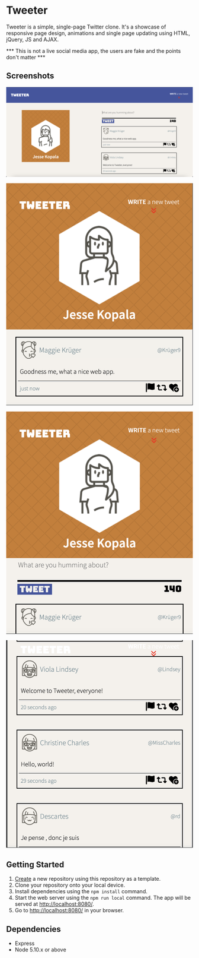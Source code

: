# Tweeter

Tweeter is a simple, single-page Twitter clone.
It's a showcase of responsive page design, animations and single page updating using HTML, jQuery, JS and AJAX.

*** This is not a live social media app, the users are fake and the points don't matter ***

## Screenshots

!["Desktop view"](https://github.com/jdkopala/tweeter/blob/master/docs/Desktop%20View.png)

!["Mobile view, with the tweet form hidden"](https://github.com/jdkopala/tweeter/blob/master/docs/Mobile%20View%20NoTweet.png)

!["Mobile view, with the tweet form revealed"](https://github.com/jdkopala/tweeter/blob/master/docs/Mobile%20View%20TweetForm.png)

!["Mobile view of the tweet feed"](https://github.com/jdkopala/tweeter/blob/master/docs/TweetFeed.png)

## Getting Started

1. [Create](https://github.com/jdkopala/tweeter) a new repository using this repository as a template.
2. Clone your repository onto your local device.
3. Install dependencies using the `npm install` command.
3. Start the web server using the `npm run local` command. The app will be served at <http://localhost:8080/>.
4. Go to <http://localhost:8080/> in your browser.

## Dependencies

- Express
- Node 5.10.x or above
